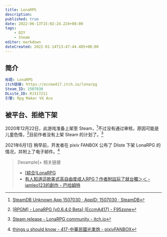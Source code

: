 ```yaml
---
title: LonaRPG
description:
published: true
date: 2022-06-13T15:02:24.224+08:00
tags:
    - DIY
    - Steam
editor: markdown
dateCreated: 2022-01-14T13:47:44.485+08:00
---
```


## 简介

```YAML
标题: LonaRPG
itch链接: https://eccma417.itch.io/lonarpg
Steam_ID: 1507030
DLsite_ID: RJ317211
引擎: Rpg Maker VX Ace
```

## 被平台、拒绝下架

2020年12月22日，此游戏准备上架至 Steam，[^1507030]不过没有通过审核，原因可能是儿童色情，[^49993]目前作者没有上架 Steam 的计划了。[^1815567]

[^1507030]: [SteamDB Unknown App 1507030 · AppID: 1507030 · SteamDB](https://steamdb.info/app/1507030/info/)

[^49993]: [[RPGM] - LonaRPG [v0.6.4.0 Beta] [EccmA417] - F95zone](https://web.archive.org/web/20220114155804/https://f95zone.to/threads/lonarpg-v0-6-4-0-beta-eccma417.49993/page-407)

[^1815567]: [Steam release - LonaRPG community - itch.io](https://itch.io/t/1815567/steam-release)

2021年6月1日 稍早前，开发者在 pixiv FANBOX 公布了 Dliste 下架 LonaRPG 的情况，并附上了电子邮件。[^2313294]

[^2313294]: [things u should know - 417-中華民國光束炮 - pixivFANBOX](https://archive.is/sEIKc "https://eccma417.fanbox.cc/posts/2313294")

> [!example]+ 相关链接
> + [[綜合]LonaRPG](https://web.archive.org/web/20220114054132/https://komicolle.org/c/153603)
> + [有人知道這款美式高自由度成人RPG？作者附註玩了就台獨＞＜ - iamleo123的創作 - 巴哈姆特](https://web.archive.org/web/20220114140604/https://home.gamer.com.tw/artwork.php?sn=5244968)
